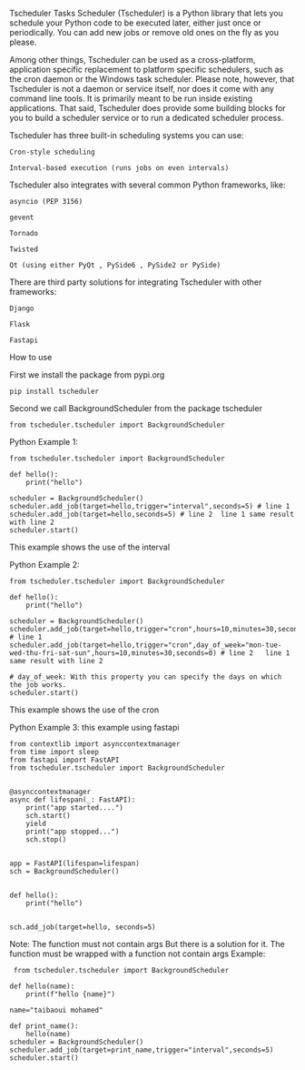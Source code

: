 Tscheduler
Tasks Scheduler (Tscheduler) is a Python library that lets you schedule your Python code to be executed later, either just once or periodically. You can add new jobs or remove old ones on the fly as you please.

Among other things, Tscheduler can be used as a cross-platform, application specific replacement to platform specific schedulers, such as the cron daemon or the Windows task scheduler. Please note, however, that Tscheduler is not a daemon or service itself, nor does it come with any command line tools. It is primarily meant to be run inside existing applications. That said, Tscheduler does provide some building blocks for you to build a scheduler service or to run a dedicated scheduler process.

Tscheduler has three built-in scheduling systems you can use:

    Cron-style scheduling

    Interval-based execution (runs jobs on even intervals)

Tscheduler also integrates with several common Python frameworks, like:

    asyncio (PEP 3156)

    gevent

    Tornado

    Twisted

    Qt (using either PyQt , PySide6 , PySide2 or PySide)

There are third party solutions for integrating Tscheduler with other frameworks:

    Django

    Flask

    Fastapi
    
How to use

First we install the package from pypi.org

    pip install tscheduler
    
Second we call BackgroundScheduler from the package tscheduler

    from tscheduler.tscheduler import BackgroundScheduler
    
Python Example 1:

    from tscheduler.tscheduler import BackgroundScheduler

    def hello():
        print("hello")

    scheduler = BackgroundScheduler()
    scheduler.add_job(target=hello,trigger="interval",seconds=5) # line 1
    scheduler.add_job(target=hello,seconds=5) # line 2  line 1 same result with line 2
    scheduler.start()
    
This example shows the use of the interval

Python Example 2:

    from tscheduler.tscheduler import BackgroundScheduler

    def hello():
        print("hello")

    scheduler = BackgroundScheduler()
    scheduler.add_job(target=hello,trigger="cron",hours=10,minutes=30,seconds=0) # line 1
    scheduler.add_job(target=hello,trigger="cron",day_of_week="mon-tue-wed-thu-fri-sat-sun",hours=10,minutes=30,seconds=0) # line 2   line 1 same result with line 2
                                                                                                                           # day_of_week: With this property you can specify the days on which the job works.
    scheduler.start()

This example shows the use of the cron

Python Example 3: this example using fastapi

    from contextlib import asynccontextmanager
    from time import sleep
    from fastapi import FastAPI
    from tscheduler.tscheduler import BackgroundScheduler
    
    
    @asynccontextmanager
    async def lifespan(_: FastAPI):
        print("app started....")
        sch.start()
        yield
        print("app stopped...")
        sch.stop()
    
    
    app = FastAPI(lifespan=lifespan)
    sch = BackgroundScheduler()
    
    
    def hello():
        print("hello")
    
    
    sch.add_job(target=hello, seconds=5)

Note:
The function must not contain args
But there is a solution for it. The function must be wrapped with a function not contain args
Example:

     from tscheduler.tscheduler import BackgroundScheduler

    def hello(name):
        print(f"hello {name}")

    name="taibaoui mohamed"
    
    def print_name():
        hello(name)
    scheduler = BackgroundScheduler()
    scheduler.add_job(target=print_name,trigger="interval",seconds=5)
    scheduler.start()
